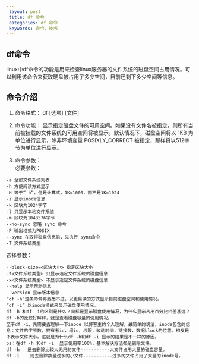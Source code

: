 ```yaml
---
 layout: post
 title: df 命令
 categories: df 命令
 keywords: 命令，技巧
---
```


## df命令
linux中df命令的功能是用来检查linux服务器的文件系统的磁盘空间占用情况。可以利用该命令来获取硬盘被占用了多少空间，目前还剩下多少空间等信息。  

## 命令介绍

1. 命令格式：
df [选项] [文件]

2. 命令功能：
显示指定磁盘文件的可用空间。如果没有文件名被指定，则所有当前被挂载的文件系统的可用空间将被显示。默认情况下，磁盘空间将以 1KB 为单位进行显示，除非环境变量 POSIXLY_CORRECT 被指定，那样将以512字节为单位进行显示。

3. 命令参数：  
必要参数：
```
-a 全部文件系统列表  
-h 方便阅读方式显示  
-H 等于“-h”，但是计算式，1K=1000，而不是1K=1024  
-i 显示inode信息  
-k 区块为1024字节  
-l 只显示本地文件系统  
-m 区块为1048576字节  
--no-sync 忽略 sync 命令  
-P 输出格式为POSIX  
--sync 在取得磁盘信息前，先执行 sync命令  
-T 文件系统类型  
```
选择参数：  
```
--block-size=<区块大小> 指定区块大小  
-t<文件系统类型> 只显示选定文件系统的磁盘信息  
-x<文件系统类型> 不显示选定文件系统的磁盘信息  
--help 显示帮助信息  
--version 显示版本信息  
“df -h”这条命令再熟悉不过。以更易读的方式显示目前磁盘空间和使用情况。  
“df -i” 以inode模式来显示磁盘使用情况。  
df -h 和df -i的区别是什么？同样是显示磁盘使用情况，为什么显示占用百分比相差甚远？  
df -h的比较好解释，就是查看磁盘容量的使用情况。  
至于df -i，先需要去理解一下inode 以博客主的个人理解，最简单的说法，inode包含的信息：文件的字节数，拥有者id，组id，权限，改动时间，链接数，数据block的位置。相反是不表示文件大小。这就是为什么df -h和df -i 显示的结果是不一样的原因。  
ps：在df -h 和df -i  显示使用率100%，基本解决方法都是删除文件。  
df -h   是去删除比较大无用的文件-----------大文件占用大量的磁盘容量。  
df -i    则去删除数量过多的小文件-----------过多的文件占用了大量的inode号。
```
